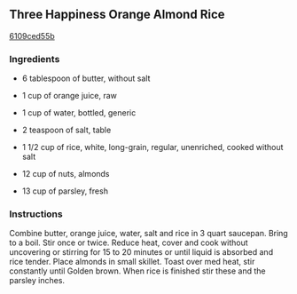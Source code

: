 ## Three Happiness Orange Almond Rice

[6109ced55b](http://www.food.com/recipe/three-happiness-orange-almond-rice-200803)

### Ingredients

 - 6 tablespoon of butter, without salt

 - 1 cup of orange juice, raw

 - 1 cup of water, bottled, generic

 - 2 teaspoon of salt, table

 - 1 1/2 cup of rice, white, long-grain, regular, unenriched, cooked without salt

 - 12 cup of nuts, almonds

 - 13 cup of parsley, fresh

### Instructions

Combine butter, orange juice, water, salt and rice in 3 quart saucepan. Bring to a boil. Stir once or twice. Reduce heat, cover and cook without uncovering or stirring for 15 to 20 minutes or until liquid is absorbed and rice tender. Place almonds in small skillet. Toast over med heat, stir constantly until Golden brown. When rice is finished stir these and the parsley inches.